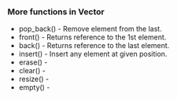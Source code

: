 ### More functions in Vector

- pop_back() - Remove element from the last.
- front() - Returns reference to the 1st element.
- back() - Returns reference to the last element.
- insert() - Insert any element at given position.
- erase() - 
- clear() - 
- resize() - 
- empty() - 
